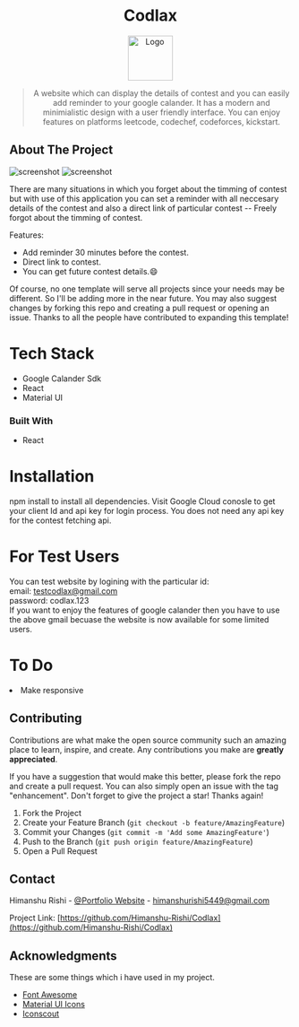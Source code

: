 <div align="center">
  
# Codlax

<a href="https://codlax.vercel.app/">
  <img src="https://res.cloudinary.com/dbymhpzhq/image/upload/v1684331660/code_doabku.png" alt="Logo" width="80" height="80">  
</a>


> A website which can display the details of contest and you can easily add reminder to your google calander. It has a modern and minimialistic design with a user friendly interface. You can enjoy features on platforms leetcode, codechef, codeforces, kickstart.
</div>

<!-- ABOUT THE PROJECT -->
## About The Project

![screenshot](https://res.cloudinary.com/dbymhpzhq/image/upload/v1684343980/Screenshot_2023-05-17_at_10.49.28_PM_h1bxso.png)
![screenshot](https://res.cloudinary.com/dbymhpzhq/image/upload/v1684344569/Screenshot_2023-05-17_at_10.59.14_PM_tj20lp.png)

There are many situations in which you forget about the timming of contest but with use of this application you can set a reminder with all neccesary details of the contest and also a direct link of particular contest -- Freely forgot about the timming of contest.

Features:
* Add reminder 30 minutes before the contest.
* Direct link to contest.
* You can get future contest details.:smile:

Of course, no one template will serve all projects since your needs may be different. So I'll be adding more in the near future. You may also suggest changes by forking this repo and creating a pull request or opening an issue. Thanks to all the people have contributed to expanding this template!

<!-- Use the `BLANK_README.md` to get started. -->

<!-- Tech Stack -->
# Tech Stack
- Google Calander Sdk
- React
- Material UI

<!-- Built With -->
### Built With

- React


<!-- Installation -->
# Installation
npm install to install all dependencies.
Visit Google Cloud conosle to get your client Id and api key for login process.
You does not need any api key for the contest fetching api.

<!-- Testing -->
# For Test Users
You can test website by logining with the particular id:
<br>
email: testcodlax@gmail.com
<br>
password: codlax.123
<br>
If you want to enjoy the features of google calander then you have to use the above gmail becuase the website is now available for some limited users.


<!-- USAGE EXAMPLES -->
<!-- ## Usage -->

<!-- Use this space to show useful examples of how a project can be used. Additional screenshots, code examples and demos work well in this space. You may also link to more resources.

_For more examples, please refer to the [Documentation](https://example.com)_ -->


<!-- To Do -->
# To Do

<li>
    Make responsive
</li>


<!-- CONTRIBUTING -->
## Contributing

Contributions are what make the open source community such an amazing place to learn, inspire, and create. Any contributions you make are **greatly appreciated**.

If you have a suggestion that would make this better, please fork the repo and create a pull request. You can also simply open an issue with the tag "enhancement".
Don't forget to give the project a star! Thanks again!

1. Fork the Project
2. Create your Feature Branch (`git checkout -b feature/AmazingFeature`)
3. Commit your Changes (`git commit -m 'Add some AmazingFeature'`)
4. Push to the Branch (`git push origin feature/AmazingFeature`)
5. Open a Pull Request


<!-- CONTACT -->
## Contact

Himanshu Rishi - [@Portfolio Website](https://rishiportfolio.vercel.app/) - himanshurishi5449@gmail.com

Project Link: [https://github.com/Himanshu-Rishi/Codlax](https://github.com/Himanshu-Rishi/Codlax)


<!-- ACKNOWLEDGMENTS -->
## Acknowledgments

These are some things which i have used in my project.

- [Font Awesome](https://fontawesome.com)
- [Material UI Icons](https://mui.com/material-ui/material-icons/)
- [Iconscout](https://iconscout.com)
